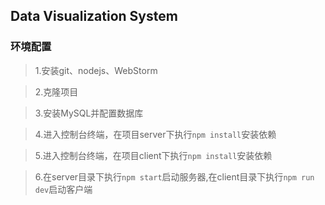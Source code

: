 
## Data Visualization System

### 环境配置

> 1.安装git、nodejs、WebStorm

> 2.克隆项目

> 3.安装MySQL并配置数据库

> 4.进入控制台终端，在项目server下执行`npm install`安装依赖

> 5.进入控制台终端，在项目client下执行`npm install`安装依赖

> 6.在server目录下执行`npm start`启动服务器,在client目录下执行`npm run dev`启动客户端


